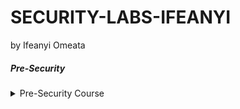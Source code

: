 # SECURITY-LABS-IFEANYI
by Ifeanyi Omeata

##### Pre-Security

<details>
  <summary>Pre-Security Course</summary>

<details>
  <summary>Gobuster Offensive Attack</summary>
  
  ##### 1. What is Gobuster?
  - [ ] [Gobuster](https://github.com/OJ/gobuster) is a tool used to brute-force: 
      - [ ] URIs (directories and files) in web sites.
      - [ ] DNS subdomains (with wildcard support).
      - [ ] Open Amazon S3 buckets
      - [ ] Open Google Cloud buckets
      - [ ] TFTP servers
  - [ ] Gobuster will take a list of potential page or directory names and try accessing a website with each of them; if the page exists, it tells you.

  
  ##### 2. Using Gobuster To Find Hidden Website Pages
  - [ ] Type the following command into the terminal to find potentially hidden pages on website
  ```
  gobuster -u http://fakebank.thm -w wordlist.txt dir
  ```
  - [ ] -u is used to state the website we're scanning
  - [ ] -w takes a list of words to iterate through to find hidden pages.

</details>

<details>
  <summary>The 4 phases of the incident response process </summary>
 
  ##### The four major phases of the incident response process are:

- [ ] Preparation: This requires a team trained and ready to handle incidents. Ideally, various measures are put in place to prevent incidents from happening in the first place.
- [ ] Detection and Analysis: The team has the necessary resources to detect any incident; moreover, it is essential to analyze any detected incident further to learn about its severity.
- [ ] Containment, Eradication, and Recovery: Once an incident is detected, it is crucial to stop it from affecting other systems, eliminate it, and recover the affected systems. For instance, when we notice that a system is infected with a computer virus, we would like to stop (contain) the virus from spreading to other systems, clean (eradicate) the virus, and ensure proper system recovery.
- [ ] Post-Incident Activity: After a successful recovery, a report is produced, and the lesson learned is shared to prevent similar future incidents.

![image](https://github.com/user-attachments/assets/fe934afc-6615-4bcb-9c21-526d89042fd5)

</details>

<details>
  <summary>The 3 Types of Malicious Software </summary>
 
  ##### The 3 Types of Malicious Software are:

- [ ] A virus - is a piece of code (part of a program) that attaches itself to a program. It is designed to spread from one computer to another and works by altering, overwriting, and deleting files once it infects a computer. The result ranges from the computer becoming slow to unusable.
- [ ] Trojan Horse - is a program that shows one desirable function but hides a malicious function underneath. For example, a victim might download a video player from a shady website that gives the attacker complete control over their system.
- [ ] Ransomware - is a malicious program that encrypts the user’s files. Encryption makes the files unreadable without knowing the encryption password. The attacker offers the user the encryption password if the user is willing to pay a “ransom.”

</details>

<details>
  <summary>The 2 ways to learn about malicious programs </summary>
 
  ##### The 2 ways to learn about malicious programs are:

- [ ] Static analysis - works by inspecting the malicious program without running it. This usually requires solid knowledge of assembly language (the processor’s instruction set, i.e., the computer’s fundamental instructions).
- [ ] Dynamic analysis - works by running the malware in a controlled environment and monitoring its activities. It lets you observe how the malware behaves when running.

</details>

<details>
  <summary>What would you call a team of cyber security professionals that monitors a network and its systems for malicious events? </summary>
 
  ##### Security Operations Center

  - [ ] A Security Operations Center (SOC) is a team of cyber security professionals that monitors the network and its systems to detect malicious cyber security events. Some of the main areas of interest for a SOC are:
      - [ ] Vulnerabilities: Whenever a system vulnerability (weakness) is discovered, it is essential to fix it by installing a proper update or patch. When a fix is unavailable, the necessary measures should be taken to prevent an attacker from exploiting it. Although remediating vulnerabilities is vital to a SOC, it is not necessarily assigned to them.
      - [ ] Policy violations: A security policy is a set of rules required to protect the network and systems. For example, it might be a policy violation if users upload confidential company data to an online storage service.
      - [ ] Unauthorized activity: Consider the case where a user’s login name and password are stolen, and the attacker uses them to log into the network. A SOC must detect and block such an event as soon as possible before further damage is done.
      - [ ] Network intrusions: No matter how good your security is, there is always a chance for an intrusion. An intrusion can occur when a user clicks on a malicious link or when an attacker exploits a public server. Either way, when an intrusion occurs, we must detect it as soon as possible to prevent further damage.

</details>

<details>
  <summary>What does DFIR stand for?</summary>
 
  ##### Digital Forensics and Incident Response

  - [ ] Forensics is the application of science to investigate crimes and establish facts. With the use and spread of digital systems, such as computers and smartphones, a new branch of forensics was born to investigate related crimes: computer forensics, which later evolved into digital forensics.
  - [ ] In defensive security, the focus of digital forensics shifts to analyzing evidence of an attack and its perpetrators and other areas such as intellectual property theft, cyber espionage, and possession of unauthorized content. 
  - [ ] An incident usually refers to a data breach or cyber attack; however, in some cases, it can be something less critical, such as a misconfiguration, an intrusion attempt, or a policy violation.
  - [ ] Examples of a cyber attack include an attacker making our network or systems inaccessible, defacing (changing) the public website, and data breach (stealing company data).
  - [ ] How would you respond to a cyber attack? Incident response specifies the methodology that should be followed to handle such a case.
  - [ ] The aim is to reduce damage and recover in the shortest time possible. Ideally, you would develop a plan that is ready for incident response.

</details>

<details>
  <summary>Which kind of malware requires the user to pay money to regain access to their files?</summary>
 
  ##### Ransomware

   - [ ] Ransomware is a malicious program that encrypts the user’s files. Encryption makes the files unreadable without knowing the encryption password. The attacker offers the user the encryption password if the user is willing to pay a “ransom.”

</details>

<details>
  <summary>Which kind of malware requires the user to pay money to regain access to their files?</summary>
 
  ##### Ransomware

</details>















</details>
